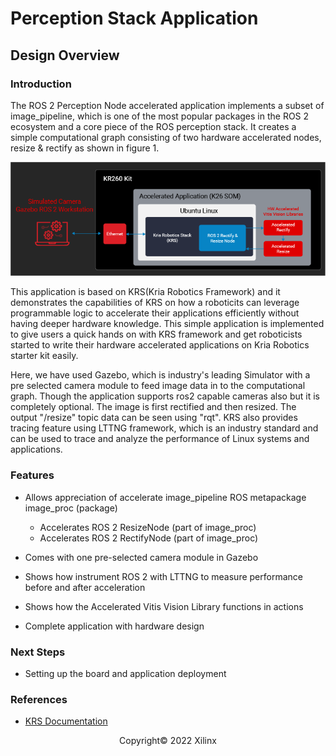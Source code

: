 ﻿# Perception Stack Application

## Design Overview

### Introduction

The ROS 2 Perception Node accelerated application implements a subset of image_pipeline, which is one of the most popular packages in the ROS 2 ecosystem and a core piece of the ROS perception stack. It creates a simple computational graph consisting of two hardware accelerated nodes, resize & rectify as shown in figure 1.

![perception block diagram](../media/perception_block_dia.png)

This application is based on KRS(Kria Robotics Framework) and it demonstrates the capabilities of KRS on how a roboticits can leverage programmable logic to accelerate their applications efficiently without having deeper hardware knowledge. This simple application is implemented to give users a quick hands on with KRS framework and get roboticists started to write their hardware accelerated applications on Kria Robotics starter kit easily.

Here, we have used Gazebo, which is industry's leading Simulator with a pre selected camera module to feed image data in to the computational graph. Though the application supports ros2 capable cameras also but it is completely optional. The image is first rectified and then resized. The output "/resize" topic data can be seen using "rqt". KRS also provides tracing feature using LTTNG framework, which is an industry standard and can be used to trace and analyze the performance of Linux systems and applications.

### Features

* Allows appreciation of accelerate image_pipeline ROS metapackage image_proc (package)

  * Accelerates ROS 2 ResizeNode (part of image_proc)
  * Accelerates ROS 2 RectifyNode (part of image_proc)

* Comes with one pre-selected camera module in Gazebo

* Shows how instrument ROS 2 with LTTNG to measure performance before and after acceleration

* Shows how the Accelerated Vitis Vision Library functions in actions

* Complete application with hardware design


### Next Steps

* Setting up the board and application deployment

### References

* [KRS Documentation](https://xilinx.github.io/KRS/sphinx/build/html/index.html)



<!---

Licensed under the Apache License, Version 2.0 (the "License"); you may not use this file except in compliance with the License.

You may obtain a copy of the License at http://www.apache.org/licenses/LICENSE-2.0.


Unless required by applicable law or agreed to in writing, software distributed under the License is distributed on an "AS IS" BASIS, WITHOUT WARRANTIES OR CONDITIONS OF ANY KIND, either express or implied. See the License for the specific language governing permissions and limitations under the License.

-->

<p class="sphinxhide" align="center">Copyright&copy; 2022 Xilinx</p>
